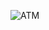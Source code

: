 ![ATM](https://user-images.githubusercontent.com/88919177/141797153-207082ed-81e5-4381-94a7-f9376a66270e.gif)

